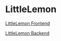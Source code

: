 # LittleLemon
[LittleLemon Frontend](https://github.com/EHTISHAM-Afzal/LittleLemonFrontEnd)

[LittleLemon Backend](https://github.com/EHTISHAM-Afzal/LittleLemonBackend)

